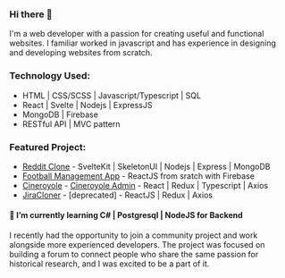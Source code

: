 ### Hi there 👋

I'm a web developer with a passion for creating useful and functional websites. I familiar worked in javascript and has experience in designing and developing websites from scratch. 
<!--
**hoquocbaoproton/hoquocbaoproton** is a ✨ _special_ ✨ repository because its `README.md` (this file) appears on your GitHub profile.

Here are some ideas to get you started:

- 🔭 I’m currently working on ...

- 👯 I’m looking to collaborate on ...
- 🤔 I’m looking for help with ...
- 💬 Ask me about ...
- 📫 How to reach me: ...
- 😄 Pronouns: ...
- ⚡ Fun fact: ...
-->

### Technology Used:
- HTML | CSS/SCSS | Javascript/Typescript | SQL
- React | Svelte | Nodejs | ExpressJS
- MongoDB | Firebase
- RESTful API | MVC pattern

### Featured Project:
- [Reddit Clone](https://github.com/hoquocbaoproton/reddit-clone) - SvelteKit | SkeletonUI | Nodejs | Express | MongoDB
- [Football Management App](https://footballmanager-a1749.web.app/) - ReactJS from sratch with Firebase
- [Cineroyole](https://cine-royole-admin.vercel.app/) - [Cineroyole Admin](https://cineroyole.vercel.app/) - React | Redux | Typescript | Axios
- [JiraCloner](https://jira-cloner.vercel.app/) - [deprecated] - ReactJS | Redux | Axios

#### 🌱 I’m currently learning C# | Postgresql | NodeJS for Backend

I recently had the opportunity to join a community project and work alongside more experienced developers. The project was focused on building a forum to connect people who share the same passion for historical research, and I was excited to be a part of it.

